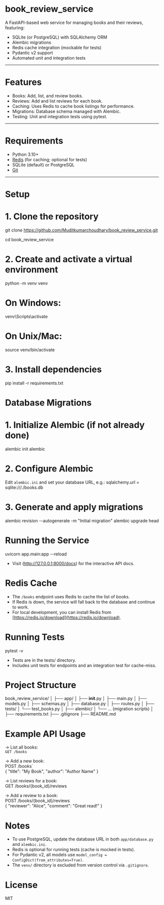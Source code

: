 # book_review_service
A FastAPI-based web service for managing books and their reviews, featuring:
- SQLite (or PostgreSQL) with SQLAlchemy ORM
- Alembic migrations
- Redis cache integration (mockable for tests)
- Pydantic v2 support
- Automated unit and integration tests

---

# Features

- Books: Add, list, and review books.
- Reviews: Add and list reviews for each book.
- Caching: Uses Redis to cache book listings for performance.
- Migrations: Database schema managed with Alembic.
- Testing: Unit and integration tests using pytest.

---

# Requirements

- Python 3.10+
- [Redis](https://redis.io/) (for caching; optional for tests)
- SQLite (default) or PostgreSQL
- [Git](https://git-scm.com/)

---

# Setup

# 1. Clone the repository

git clone https://github.com/Muditkumarchoudhary/book_review_service.git

cd book_review_service


# 2. Create and activate a virtual environment

python -m venv venv
# On Windows:
venv\Scripts\activate
# On Unix/Mac:
source venv/bin/activate

# 3. Install dependencies

pip install -r requirements.txt

# Database Migrations

# 1. Initialize Alembic (if not already done)

alembic init alembic


# 2. Configure Alembic

Edit `alembic.ini` and set your database URL, e.g.:
sqlalchemy.url = sqlite:///./books.db


# 3. Generate and apply migrations

alembic revision --autogenerate -m "Initial migration"
alembic upgrade head

# Running the Service

uvicorn app.main:app --reload

- Visit (http://127.0.0.1:8000/docs) for the interactive API docs.


# Redis Cache

- The `/books` endpoint uses Redis to cache the list of books.
- If Redis is down, the service will fall back to the database and continue to work.
- For local development, you can install Redis from [https://redis.io/download](https://redis.io/download).

# Running Tests

pytest -v

- Tests are in the tests/ directory.
- Includes unit tests for endpoints and an integration test for cache-miss.


# Project Structure

book_review_service/
│
├── app/
│   ├── __init__.py
│   ├── main.py
│   ├── models.py
│   ├── schemas.py
│   ├── database.py
│   ├── routes.py
│
├── tests/
│   └── test_books.py
│
├── alembic/
│   └── ... (migration scripts)
│
├── requirements.txt
├── .gitignore
├── README.md


# Example API Usage

-> List all books:  
  `GET /books`

-> Add a new book:  
  POST /books`  
  {
    "title": "My Book",
    "author": "Author Name"
  }
  

-> List reviews for a book:  
   GET /books/{book_id}/reviews

-> Add a review to a book:  
  POST /books/{book_id}/reviews  
  {
    "reviewer": "Alice",
    "comment": "Great read!"
  }

# Notes

- To use PostgreSQL, update the database URL in both `app/database.py` and `alembic.ini`.
- Redis is optional for running tests (cache is mocked in tests).
- For Pydantic v2, all models use `model_config = ConfigDict(from_attributes=True)`.
- The `venv/` directory is excluded from version control via `.gitignore`.

# License

MIT
